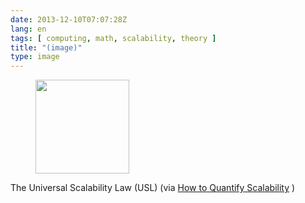 ```yaml
---
date: 2013-12-10T07:07:28Z
lang: en
tags: [ computing, math, scalability, theory ]
title: "(image)"
type: image
---
```


<figure>
<a
href="https://hugo.ferreira.cc/the-universal-scalability-law-usl-via-how-to/attachment/295/"
rel="attachment"><img
src="/wp-content/uploads/2013/12/tumblr_mxlm0dpJiV1qz82meo1_400-150x150.png"
width="150" height="150" /></a></figure>

The Universal Scalability Law (USL) (via [How to Quantify
Scalability](http://www.perfdynamics.com/Manifesto/USLscalability.html)
)

